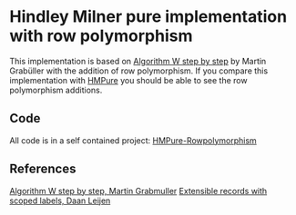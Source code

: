 # Hindley Milner pure implementation with row polymorphism

This implementation is based on [Algorithm W step by step](ttps://github.com/wh5a/Algorithm-W-Step-By-Step/blob/master/AlgorithmW.pdf) by Martin Grabüller with the addition of row polymorphism.  If you compare this implementation with [HMPure](HMPure/) you should be able to see the row polymorphism additions.  

## Code

All code is in a self contained project:
[HMPure-Rowpolymorphism](HMPure-Rowpolymorphism/)

## References

[Algorithm W step by step, Martin Grabmuller](https://github.com/wh5a/Algorithm-W-Step-By-Step/blob/master/AlgorithmW.pdf)
[Extensible records with scoped labels, Daan Leijen](http://research.microsoft.com/apps/pubs/default.aspx?id=65409)



